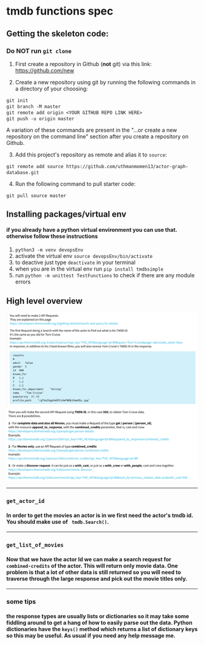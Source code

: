 # tmdb functions spec

## Getting the skeleton code:

### **Do NOT run `git clone`**

1. First create a repository in Github (**not** git) via this link: https://github.com/new

2. Create a new repository using git by running the following commands in a directory of your choosing:
```
git init
git branch -M master
git remote add origin <YOUR GITHUB REPO LINK HERE>
git push -u origin master
```
A variation of these commands are present in the "...or create a new repository on the command line" section after you create a repository on Github.

3. Add this project's repository as remote and alias it to `source`:
```
git remote add source https://github.com/uthmanmomen13/actor-graph-database.git
```

4. Run the following command to pull starter code:
```
git pull source master
```
## Installing packages/virtual env
#### if you already have a python virtual environment you can use that. otherwise follow these instructions
1. `python3 -m venv devopsEnv`
2. activate the virtual env `source devopsEnv/bin/activate`
3. to deactive just type `deactivate` in your terminal
4. when you are in the virtual env run `pip install tmdbsimple`
5. run `python -m unittest TestFunctions` to check if there are any module errors

## High level overview

![Alt text](/images/im1.png)
![Alt text](/images/im2.png)

---
### `get_actor_id`
#### In order to get the movies an actor is in we first need the actor's tmdb id. You should make use of <code> tmdb.Search()</code>. 
---
### `get_list_of_movies`
#### Now that we have the actor Id we can make a search request for <code> combined-credits</code> of the actor. This will return only movie data. One problem is that a lot of other data is still returned so you will need to traverse through the large response and pick out the movie titles only. 

---
### **some tips**
#### the response types are usually lists or dictionaries so it may take some fiddling around to get a hang of how to easily parse out the data. Python dictionaries have the `keys()` method which returns a list of dictionary keys so this may be useful. As usual if you need any help message me.